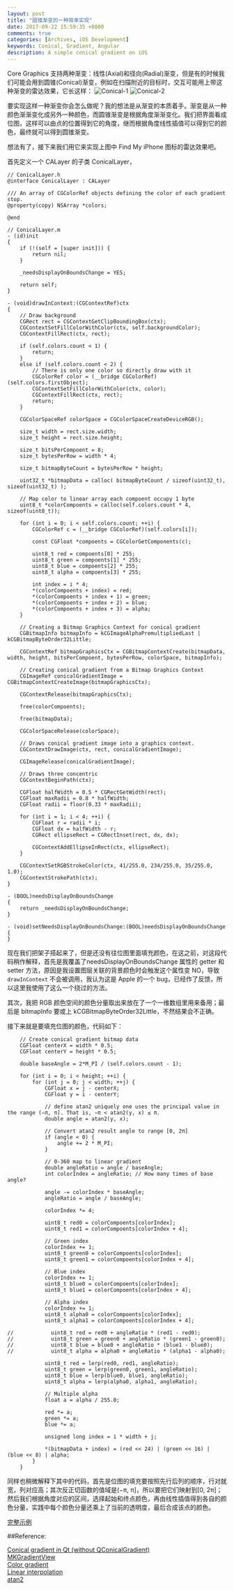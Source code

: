 ```yaml
---
layout: post
title: "圆锥渐变的一种简单实现"
date: 2017-09-22 15:59:35 +0800
comments: true
categories: [Archives, iOS Development]
keywords: Conical, Gradient, Angular
description: A simple conical gradient on iOS
---
```


Core Graphics 支持两种渐变：线性(Axial)和径向(Radial)渐变，但是有的时候我们可能会用到圆锥(Conical)渐变，例如在扫描附近的目标时，交互可能用上带这种渐变的雷达效果，它长这样：
![Conical-1](../images/Conical-1.png)
![Conical-2](../images/Conical-2.png)

要实现这样一种渐变你会怎么做呢？我的想法是从渐变的本质着手。渐变是从一种颜色渐渐变化成另外一种颜色，而圆锥渐变是根据角度渐渐变化。我们把界面看成位图，这样可以由点的位置得到它的角度，继而根据角度线性插值可以得到它的颜色，最终就可以得到圆锥渐变。

想法有了，接下来我们用它来实现上图中 Find My iPhone 图标的雷达效果吧。

首先定义一个 CALayer 的子类 ConicalLayer，
<!--more-->
```
// ConicalLayer.h
@interface ConicalLayer : CALayer

/// An array of CGColorRef objects defining the color of each gradient stop. 
@property(copy) NSArray *colors;

@end

// ConicalLayer.m
- (id)init
{
    if (!(self = [super init])) {
        return nil;
    }
    
    _needsDisplayOnBoundsChange = YES;
    
    return self;
}

- (void)drawInContext:(CGContextRef)ctx
{
    // Draw background
    CGRect rect = CGContextGetClipBoundingBox(ctx);
    CGContextSetFillColorWithColor(ctx, self.backgroundColor);
    CGContextFillRect(ctx, rect);
    
    if (self.colors.count < 1) {
        return;
    }
    else if (self.colors.count < 2) {
        // There is only one color so directly draw with it
        CGColorRef color = (__bridge CGColorRef)(self.colors.firstObject);
        CGContextSetFillColorWithColor(ctx, color);
        CGContextFillRect(ctx, rect);
        return;
    }
        
    CGColorSpaceRef colorSpace = CGColorSpaceCreateDeviceRGB();
    
    size_t width = rect.size.width;
    size_t height = rect.size.height;
    
    size_t bitsPerCompoent = 8;
    size_t bytesPerRow = width * 4;
    
    size_t bitmapByteCount = bytesPerRow * height;
    
    uint32_t *bitmapData = calloc( bitmapByteCount / sizeof(uint32_t), sizeof(uint32_t) );

    // Map color to linear array each compoent occupy 1 byte
    uint8_t *colorCompoents = calloc(self.colors.count * 4, sizeof(uint8_t));
    
    for (int i = 0; i < self.colors.count; ++i) {
        CGColorRef c = (__bridge CGColorRef)(self.colors[i]);
        
        const CGFloat *compoents = CGColorGetComponents(c);
        
        uint8_t red = compoents[0] * 255;
        uint8_t green = compoents[1] * 255;
        uint8_t blue = compoents[2] * 255;
        uint8_t alpha = compoents[3] * 255;
        
        int index = i * 4;
        *(colorCompoents + index) = red;
        *(colorCompoents + index + 1) = green;
        *(colorCompoents + index + 2) = blue;
        *(colorCompoents + index + 3) = alpha;
    }
    
    // Creating a Bitmap Graphics Context for conical gradient
    CGBitmapInfo bitmapInfo = kCGImageAlphaPremultipliedLast | kCGBitmapByteOrder32Little;

    CGContextRef bitmapGraphicsCtx = CGBitmapContextCreate(bitmapData, width, height, bitsPerCompoent, bytesPerRow, colorSpace, bitmapInfo);
    
    // Creating conical gradient from a Bitmap Graphics Context
    CGImageRef conicalGradientImage = CGBitmapContextCreateImage(bitmapGraphicsCtx);
    
    CGContextRelease(bitmapGraphicsCtx);
    
    free(colorCompoents);
    
    free(bitmapData);
    
    CGColorSpaceRelease(colorSpace);
    
    // Draws conical gradient image into a graphics context.
    CGContextDrawImage(ctx, rect, conicalGradientImage);
    
    CGImageRelease(conicalGradientImage);
    
    // Draws three concentric
    CGContextBeginPath(ctx);
    
    CGFloat halfWidth = 0.5 * CGRectGetWidth(rect);
    CGFloat maxRadii = 0.8 * halfWidth;
    CGFloat radii = floor(0.33 * maxRadii);
    
    for (int i = 1; i < 4; ++i) {
        CGFloat r = radii * i;
        CGFloat dx = halfWidth - r;
        CGRect ellipseRect = CGRectInset(rect, dx, dx);
        
        CGContextAddEllipseInRect(ctx, ellipseRect);
    }
    
    CGContextSetRGBStrokeColor(ctx, 41/255.0, 234/255.0, 35/255.0, 1.0);
    CGContextStrokePath(ctx);
}

- (BOOL)needsDisplayOnBoundsChange
{
    return _needsDisplayOnBoundsChange;
}

- (void)setNeedsDisplayOnBoundsChange:(BOOL)needsDisplayOnBoundsChange
{
}

```

现在我们把架子搭起来了，但是还没有往位图里面填充颜色，在这之前，对这段代码稍作解释，首先是我覆盖了needsDisplayOnBoundsChange 属性的 getter 和 setter 方法，原因是我设置图层关联的背景颜色时会触发这个属性变 NO，导致 `drawInContext` 不会被调用，我认为这是 Apple 的一个 bug，已经作了反馈，所以这里我使用了这么一个绕过的方法。

其次，我把 RGB 颜色空间的颜色分量取出来放在了一个一维数组里用来备用；最后是 bitmapInfo 要或上 kCGBitmapByteOrder32Little，不然结果会不正确。

接下来就是要填充位图的颜色，代码如下：

```
    // Create conical gradient bitmap data
    CGFloat centerX = width * 0.5;
    CGFloat centerY = height * 0.5;
    
    double baseAngle = 2*M_PI / (self.colors.count - 1);
        
    for (int i = 0; i < height; ++i) {
        for (int j = 0; j < width; ++j) {
            CGFloat x = j - centerX;
            CGFloat y = i - centerY;
            
            // define atan2 uniquely one uses the principal value in the range (−π, π]. That is, −π < atan2(y, x) ≤ π.
            double angle = atan2(y, x);
            
            // Convert atan2 result angle to range [0, 2π]
            if (angle < 0) {
                angle += 2 * M_PI;
            }
            
            // 0-360 map to linear gradient
            double angleRatio = angle / baseAngle;
            int colorIndex = angleRatio; // How many times of base angle?
            
            angle -= colorIndex * baseAngle;
            angleRatio = angle / baseAngle;
            
            colorIndex *= 4;
            
            uint8_t red0 = colorCompoents[colorIndex];
            uint8_t red1 = colorCompoents[colorIndex + 4];
            
            // Green index
            colorIndex += 1;
            uint8_t green0 = colorCompoents[colorIndex];
            uint8_t green1 = colorCompoents[colorIndex + 4];
            
            // Blue index
            colorIndex += 1;
            uint8_t blue0 = colorCompoents[colorIndex];
            uint8_t blue1 = colorCompoents[colorIndex + 4];
            
            // Alpha index
            colorIndex += 1;
            uint8_t alpha0 = colorCompoents[colorIndex];
            uint8_t alpha1 = colorCompoents[colorIndex + 4];
            
//            uint8_t red = red0 + angleRatio * (red1 - red0);
//            uint8_t green = green0 + angleRatio * (green1 - green0);
//            uint8_t blue = blue0 + angleRatio * (blue1 - blue0);
//            uint8_t alpha = alpha0 + angleRatio * (alpha1 - alpha0);
            
            uint8_t red = lerp(red0, red1, angleRatio);
            uint8_t green = lerp(green0, green1, angleRatio);
            uint8_t blue = lerp(blue0, blue1, angleRatio);
            uint8_t alpha = lerp(alpha0, alpha1, angleRatio);
            
            // Multiple alpha
            float a = alpha / 255.0;
            
            red *= a;
            green *= a;
            blue *= a;
            
            unsigned long index = i * width + j;
            
            *(bitmapData + index) = (red << 24) | (green << 16) | (blue << 8) | alpha;
        }
    }
```

同样也稍微解释下其中的代码，首先是位图的填充要按照先行后列的顺序，行对就宽，列对应高；其次反正切函数的值域是(−π, π]，所以要把它们映射到[0, 2π]；然后我们根据角度对应的区间，选择起始和终点颜色，再由线性插值得到各自的颜色分量，实践中每个颜色分量还乘上了当前的透明度，最后合成该点的颜色。

[完整示例](https://github.com/DamianSheldon/QuartzDemo)  

##Reference:

[Conical gradient in Qt (without QConicalGradient)](https://stackoverflow.com/questions/15344163/conical-gradient-in-qt-without-qconicalgradient)  
[MKGradientView](https://github.com/maxkonovalov/MKGradientView)  
[Color gradient](https://en.wikipedia.org/wiki/Color_gradient)  
[Linear interpolation](https://en.wikipedia.org/wiki/Linear_interpolation)  
[atan2](https://en.wikipedia.org/wiki/Atan2)  

